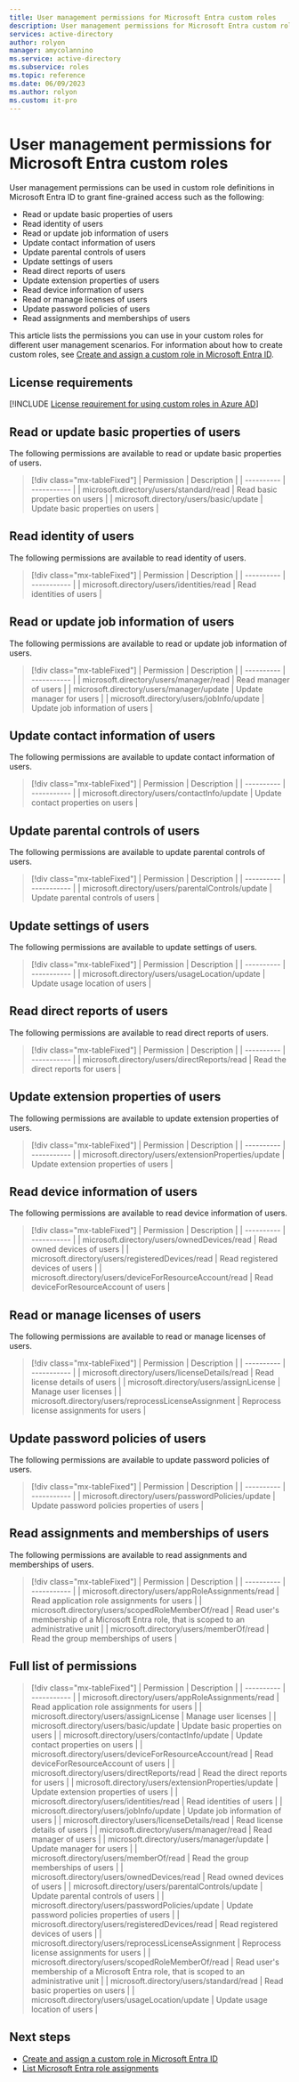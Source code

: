 ```yaml
---
title: User management permissions for Microsoft Entra custom roles
description: User management permissions for Microsoft Entra custom roles in the Microsoft Entra admin center, PowerShell, or Microsoft Graph API.
services: active-directory
author: rolyon
manager: amycolannino
ms.service: active-directory
ms.subservice: roles
ms.topic: reference
ms.date: 06/09/2023
ms.author: rolyon
ms.custom: it-pro
---
```


# User management permissions for Microsoft Entra custom roles

User management permissions can be used in custom role definitions in Microsoft Entra ID to grant fine-grained access such as the following:

- Read or update basic properties of users
- Read identity of users
- Read or update job information of users
- Update contact information of users
- Update parental controls of users
- Update settings of users
- Read direct reports of users
- Update extension properties of users
- Read device information of users
- Read or manage licenses of users
- Update password policies of users
- Read assignments and memberships of users

This article lists the permissions you can use in your custom roles for different user management scenarios. For information about how to create custom roles, see [Create and assign a custom role in Microsoft Entra ID](custom-create.md).

## License requirements

[!INCLUDE [License requirement for using custom roles in Azure AD](~/includes/entra-p1-license.md)]

## Read or update basic properties of users

The following permissions are available to read or update basic properties of users.

> [!div class="mx-tableFixed"]
> | Permission | Description |
> | ---------- | ----------- |
> | microsoft.directory/users/standard/read | Read basic properties on users |
> | microsoft.directory/users/basic/update | Update basic properties on users |

## Read identity of users

The following permissions are available to read identity of users.

> [!div class="mx-tableFixed"]
> | Permission | Description |
> | ---------- | ----------- |
> | microsoft.directory/users/identities/read | Read identities of users |

## Read or update job information of users

The following permissions are available to read or update job information of users.

> [!div class="mx-tableFixed"]
> | Permission | Description |
> | ---------- | ----------- |
> | microsoft.directory/users/manager/read | Read manager of users |
> | microsoft.directory/users/manager/update | Update manager for users |
> | microsoft.directory/users/jobInfo/update | Update job information of users |

## Update contact information of users

The following permissions are available to update contact information of users.

> [!div class="mx-tableFixed"]
> | Permission | Description |
> | ---------- | ----------- |
> | microsoft.directory/users/contactInfo/update | Update contact properties on users |

## Update parental controls of users

The following permissions are available to update parental controls of users.

> [!div class="mx-tableFixed"]
> | Permission | Description |
> | ---------- | ----------- |
> | microsoft.directory/users/parentalControls/update | Update parental controls of users |

## Update settings of users

The following permissions are available to update settings of users.

> [!div class="mx-tableFixed"]
> | Permission | Description |
> | ---------- | ----------- |
> | microsoft.directory/users/usageLocation/update | Update usage location of users |

## Read direct reports of users

The following permissions are available to read direct reports of users.

> [!div class="mx-tableFixed"]
> | Permission | Description |
> | ---------- | ----------- |
> | microsoft.directory/users/directReports/read | Read the direct reports for users |

## Update extension properties of users

The following permissions are available to update extension properties of users.

> [!div class="mx-tableFixed"]
> | Permission | Description |
> | ---------- | ----------- |
> | microsoft.directory/users/extensionProperties/update | Update extension properties of users |

## Read device information of users

The following permissions are available to read device information of users.

> [!div class="mx-tableFixed"]
> | Permission | Description |
> | ---------- | ----------- |
> | microsoft.directory/users/ownedDevices/read | Read owned devices of users |
> | microsoft.directory/users/registeredDevices/read | Read registered devices of users |
> | microsoft.directory/users/deviceForResourceAccount/read | Read deviceForResourceAccount of users |

## Read or manage licenses of users

The following permissions are available to read or manage licenses of users.

> [!div class="mx-tableFixed"]
> | Permission | Description |
> | ---------- | ----------- |
> | microsoft.directory/users/licenseDetails/read | Read license details of users |
> | microsoft.directory/users/assignLicense | Manage user licenses |
> | microsoft.directory/users/reprocessLicenseAssignment | Reprocess license assignments for users |

## Update password policies of users

The following permissions are available to update password policies of users.

> [!div class="mx-tableFixed"]
> | Permission | Description |
> | ---------- | ----------- |
> | microsoft.directory/users/passwordPolicies/update | Update password policies properties of users |

## Read assignments and memberships of users

The following permissions are available to read assignments and memberships of users.

> [!div class="mx-tableFixed"]
> | Permission | Description |
> | ---------- | ----------- |
> | microsoft.directory/users/appRoleAssignments/read | Read application role assignments for users |
> | microsoft.directory/users/scopedRoleMemberOf/read | Read user's membership of a Microsoft Entra role, that is scoped to an administrative unit |
> | microsoft.directory/users/memberOf/read | Read the group memberships of users |

## Full list of permissions

> [!div class="mx-tableFixed"]
> | Permission | Description |
> | ---------- | ----------- |
> | microsoft.directory/users/appRoleAssignments/read | Read application role assignments for users |
> | microsoft.directory/users/assignLicense | Manage user licenses |
> | microsoft.directory/users/basic/update | Update basic properties on users |
> | microsoft.directory/users/contactInfo/update | Update contact properties on users |
> | microsoft.directory/users/deviceForResourceAccount/read | Read deviceForResourceAccount of users |
> | microsoft.directory/users/directReports/read | Read the direct reports for users |
> | microsoft.directory/users/extensionProperties/update | Update extension properties of users |
> | microsoft.directory/users/identities/read | Read identities of users |
> | microsoft.directory/users/jobInfo/update | Update job information of users |
> | microsoft.directory/users/licenseDetails/read | Read license details of users |
> | microsoft.directory/users/manager/read | Read manager of users |
> | microsoft.directory/users/manager/update | Update manager for users |
> | microsoft.directory/users/memberOf/read | Read the group memberships of users |
> | microsoft.directory/users/ownedDevices/read | Read owned devices of users |
> | microsoft.directory/users/parentalControls/update | Update parental controls of users |
> | microsoft.directory/users/passwordPolicies/update | Update password policies properties of users |
> | microsoft.directory/users/registeredDevices/read | Read registered devices of users |
> | microsoft.directory/users/reprocessLicenseAssignment | Reprocess license assignments for users |
> | microsoft.directory/users/scopedRoleMemberOf/read | Read user's membership of a Microsoft Entra role, that is scoped to an administrative unit |
> | microsoft.directory/users/standard/read | Read basic properties on users |
> | microsoft.directory/users/usageLocation/update | Update usage location of users |

## Next steps

- [Create and assign a custom role in Microsoft Entra ID](custom-create.md)
- [List Microsoft Entra role assignments](view-assignments.md)
